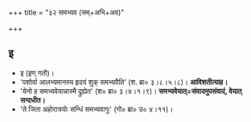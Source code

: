 +++
title = "३२ समभ्यव (सम्+अभि+अव)"

+++

## इ
- इ (इण् गतौ)।
- 'पशोर्वा आलभ्यमानस्य हृदयं शुक् समभ्यवैति' (श. ब्रा० ३।८।५।८)। **आविशतीत्याह।**
- 'येनो ह समभ्यवेयान्नास्मै द्रुह्येत' (श० ब्रा० ३।४।१।९)। **समभ्यवेयात्=संवादमुपसंवादं, वेयात् सन्दधीत।**
- 'ते जिता अहोरात्रयोः सन्धिं समभ्यवागुः' (गो० ब्रा० उ० ४।११)।
